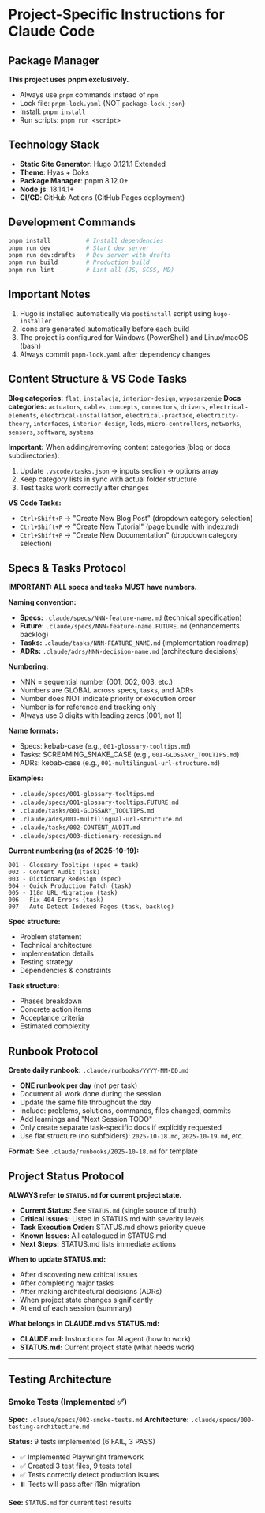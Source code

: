 # Project-Specific Instructions for Claude Code

## Package Manager

**This project uses pnpm exclusively.**

- Always use `pnpm` commands instead of `npm`
- Lock file: `pnpm-lock.yaml` (NOT `package-lock.json`)
- Install: `pnpm install`
- Run scripts: `pnpm run <script>`

## Technology Stack

- **Static Site Generator**: Hugo 0.121.1 Extended
- **Theme**: Hyas + Doks
- **Package Manager**: pnpm 8.12.0+
- **Node.js**: 18.14.1+
- **CI/CD**: GitHub Actions (GitHub Pages deployment)

## Development Commands

```bash
pnpm install          # Install dependencies
pnpm run dev          # Start dev server
pnpm run dev:drafts   # Dev server with drafts
pnpm run build        # Production build
pnpm run lint         # Lint all (JS, SCSS, MD)
```

## Important Notes

1. Hugo is installed automatically via `postinstall` script using `hugo-installer`
2. Icons are generated automatically before each build
3. The project is configured for Windows (PowerShell) and Linux/macOS (bash)
4. Always commit `pnpm-lock.yaml` after dependency changes

## Content Structure & VS Code Tasks

**Blog categories:** `flat`, `instalacja`, `interior-design`, `wyposarzenie`
**Docs categories:** `actuators`, `cables`, `concepts`, `connectors`, `drivers`, `electrical-elements`, `electrical-installation`, `electrical-practice`, `electricity-theory`, `interfaces`, `interior-design`, `leds`, `micro-controllers`, `networks`, `sensors`, `software`, `systems`

**Important:** When adding/removing content categories (blog or docs subdirectories):
1. Update `.vscode/tasks.json` → inputs section → options array
2. Keep category lists in sync with actual folder structure
3. Test tasks work correctly after changes

**VS Code Tasks:**
- `Ctrl+Shift+P` → "Create New Blog Post" (dropdown category selection)
- `Ctrl+Shift+P` → "Create New Tutorial" (page bundle with index.md)
- `Ctrl+Shift+P` → "Create New Documentation" (dropdown category selection)

## Specs & Tasks Protocol

**IMPORTANT: ALL specs and tasks MUST have numbers.**

**Naming convention:**
- **Specs:** `.claude/specs/NNN-feature-name.md` (technical specification)
- **Future:** `.claude/specs/NNN-feature-name.FUTURE.md` (enhancements backlog)
- **Tasks:** `.claude/tasks/NNN-FEATURE_NAME.md` (implementation roadmap)
- **ADRs:** `.claude/adrs/NNN-decision-name.md` (architecture decisions)

**Numbering:**
- NNN = sequential number (001, 002, 003, etc.)
- Numbers are GLOBAL across specs, tasks, and ADRs
- Number does NOT indicate priority or execution order
- Number is for reference and tracking only
- Always use 3 digits with leading zeros (001, not 1)

**Name formats:**
- Specs: kebab-case (e.g., `001-glossary-tooltips.md`)
- Tasks: SCREAMING_SNAKE_CASE (e.g., `001-GLOSSARY_TOOLTIPS.md`)
- ADRs: kebab-case (e.g., `001-multilingual-url-structure.md`)

**Examples:**
- `.claude/specs/001-glossary-tooltips.md`
- `.claude/specs/001-glossary-tooltips.FUTURE.md`
- `.claude/tasks/001-GLOSSARY_TOOLTIPS.md`
- `.claude/adrs/001-multilingual-url-structure.md`
- `.claude/tasks/002-CONTENT_AUDIT.md`
- `.claude/specs/003-dictionary-redesign.md`

**Current numbering (as of 2025-10-19):**
```
001 - Glossary Tooltips (spec + task)
002 - Content Audit (task)
003 - Dictionary Redesign (spec)
004 - Quick Production Patch (task)
005 - I18n URL Migration (task)
006 - Fix 404 Errors (task)
007 - Auto Detect Indexed Pages (task, backlog)
```

**Spec structure:**
- Problem statement
- Technical architecture
- Implementation details
- Testing strategy
- Dependencies & constraints

**Task structure:**
- Phases breakdown
- Concrete action items
- Acceptance criteria
- Estimated complexity

## Runbook Protocol

**Create daily runbook:** `.claude/runbooks/YYYY-MM-DD.md`

- **ONE runbook per day** (not per task)
- Document all work done during the session
- Update the same file throughout the day
- Include: problems, solutions, commands, files changed, commits
- Add learnings and "Next Session TODO"
- Only create separate task-specific docs if explicitly requested
- Use flat structure (no subfolders): `2025-10-18.md`, `2025-10-19.md`, etc.

**Format:** See `.claude/runbooks/2025-10-18.md` for template

## Project Status Protocol

**ALWAYS refer to `STATUS.md` for current project state.**

- **Current Status:** See `STATUS.md` (single source of truth)
- **Critical Issues:** Listed in STATUS.md with severity levels
- **Task Execution Order:** STATUS.md shows priority queue
- **Known Issues:** All catalogued in STATUS.md
- **Next Steps:** STATUS.md lists immediate actions

**When to update STATUS.md:**
- After discovering new critical issues
- After completing major tasks
- After making architectural decisions (ADRs)
- When project state changes significantly
- At end of each session (summary)

**What belongs in CLAUDE.md vs STATUS.md:**
- **CLAUDE.md:** Instructions for AI agent (how to work)
- **STATUS.md:** Current project state (what needs work)

---

## Testing Architecture

### Smoke Tests (Implemented ✅)

**Spec:** `.claude/specs/002-smoke-tests.md`
**Architecture:** `.claude/specs/000-testing-architecture.md`

**Status:** 9 tests implemented (6 FAIL, 3 PASS)
- ✅ Implemented Playwright framework
- ✅ Created 3 test files, 9 tests total
- ✅ Tests correctly detect production issues
- ⏸️ Tests will pass after i18n migration

**See:** `STATUS.md` for current test results
